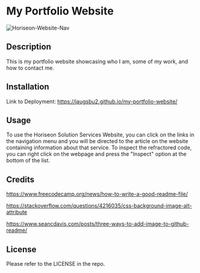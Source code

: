 # My Portfolio Website

![Horiseon-Website-Nav](/assets/images/Horiseon-Website-Nav.png)

## Description

This is my portfolio website showcasing who I am, some of my work, and how to contact me. 

## Installation

Link to Deployment: https://jaugsbu2.github.io/my-portfolio-website/

## Usage

To use the Horiseon Solution Services Website, you can click on the links in the navigation menu and you will be directed to the article on the website containing information about that service. To inspect the refractored code, you can right click on the webpage and press the "Inspect" option at the bottom of the list.


## Credits

https://www.freecodecamp.org/news/how-to-write-a-good-readme-file/

https://stackoverflow.com/questions/4216035/css-background-image-alt-attribute

https://www.seancdavis.com/posts/three-ways-to-add-image-to-github-readme/

## License

Please refer to the LICENSE in the repo.